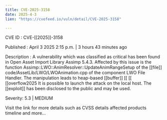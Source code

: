 ```yaml
---
title: CVE-2025-3158
date: 2025-4-3
lien: "https://cvefeed.io/vuln/detail/CVE-2025-3158"

---
```


CVE ID : CVE-[[2025]]-3158

Published :  April 3
2025
2:15 p.m. | 3 hours
43 minutes ago

Description : A vulnerability
which was classified as critical
has been found in Open Asset Import Library Assimp 5.4.3. Affected by this issue is the function Assimp::LWO::AnimResolver::UpdateAnimRangeSetup of the  [[file]] code/AssetLib/LWO/LWOAnimation.cpp of the component LWO File Handler. The manipulation leads to heap-based  [[buffer]]  [[ [[ [[overflow2025 It is possible to launch the attack on the local host. The  [[exploit]] has been disclosed to the public and may be used.

Severity: 5.3 | MEDIUM

Visit the link for more details
such as CVSS details
affected products
timeline
and more...

